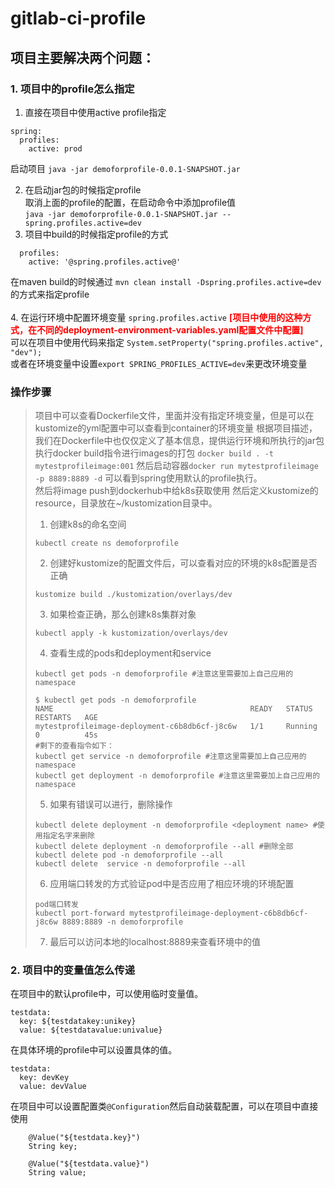 # gitlab-ci-profile
## 项目主要解决两个问题：
### 1. 项目中的profile怎么指定
1. 直接在项目中使用active profile指定 <br>
```
spring:
  profiles:
    active: prod
```
启动项目
```java -jar demoforprofile-0.0.1-SNAPSHOT.jar```

2. 在启动jar包的时候指定profile<br>
取消上面的profile的配置，在启动命令中添加profile值<br>
```java -jar demoforprofile-0.0.1-SNAPSHOT.jar --spring.profiles.active=dev```
3. 项目中build的时候指定profile的方式
```
  profiles:
    active: '@spring.profiles.active@'
```
在maven build的时候通过 ```mvn clean install -Dspring.profiles.active=dev```的方式来指定profile <br><br>
4. 在运行环境中配置环境变量 ```spring.profiles.active``` <b><font color="red">[项目中使用的这种方式，在不同的deployment-environment-variables.yaml配置文件中配置]</font></b>
<br>
可以在项目中使用代码来指定
```System.setProperty("spring.profiles.active", "dev");```
<br>
或者在环境变量中设置```export SPRING_PROFILES_ACTIVE=dev```来更改环境变量

### 操作步骤
> 项目中可以查看Dockerfile文件，里面并没有指定环境变量，但是可以在kustomize的yml配置中可以查看到container的环境变量
> 根据项目描述，我们在Dockerfile中也仅仅定义了基本信息，提供运行环境和所执行的jar包
> 执行docker build指令进行images的打包
> ```docker build . -t mytestprofileimage:001``` 然后启动容器```docker run mytestprofileimage -p 8889:8889 -d```
> 可以看到spring使用默认的profile执行。<br>
> 然后将image push到dockerhub中给k8s获取使用
> 然后定义kustomize的resource，目录放在~/kustomization目录中。
> 1. 创建k8s的命名空间<br>
> ```
> kubectl create ns demoforprofile
> ```
> 2. 创建好kustomize的配置文件后，可以查看对应的环境的k8s配置是否正确<br>
> ```
> kustomize build ./kustomization/overlays/dev
> ```
> 3. 如果检查正确，那么创建k8s集群对象<br>
> ```
> kubectl apply -k kustomization/overlays/dev
> ```
> 4. 查看生成的pods和deployment和service
> ```
> kubectl get pods -n demoforprofile #注意这里需要加上自己应用的namespace
> 
> $ kubectl get pods -n demoforprofile
> NAME                                            READY   STATUS    RESTARTS   AGE
> mytestprofileimage-deployment-c6b8db6cf-j8c6w   1/1     Running   0          45s
> #剩下的查看指令如下：
> kubectl get service -n demoforprofile #注意这里需要加上自己应用的namespace
> kubectl get deployment -n demoforprofile #注意这里需要加上自己应用的namespace
>```
> 5. 如果有错误可以进行，删除操作
> ```
> kubectl delete deployment -n demoforprofile <deployment name> #使用指定名字来删除
> kubectl delete deployment -n demoforprofile --all #删除全部
> kubectl delete pod -n demoforprofile --all
> kubectl delete  service -n demoforprofile --all
>```
> 6. 应用端口转发的方式验证pod中是否应用了相应环境的环境配置
> ```
> pod端口转发
> kubectl port-forward mytestprofileimage-deployment-c6b8db6cf-j8c6w 8889:8889 -n demoforprofile
>```
> 7. 最后可以访问本地的localhost:8889来查看环境中的值


### 2. 项目中的变量值怎么传递
在项目中的默认profile中，可以使用临时变量值。
```
testdata:
  key: ${testdatakey:unikey}
  value: ${testdatavalue:univalue}
```
在具体环境的profile中可以设置具体的值。
```
testdata:
  key: devKey
  value: devValue
```
在项目中可以设置配置类```@Configuration```然后自动装载配置，可以在项目中直接使用
```aidl
    @Value("${testdata.key}")
    String key;

    @Value("${testdata.value}")
    String value;
```
